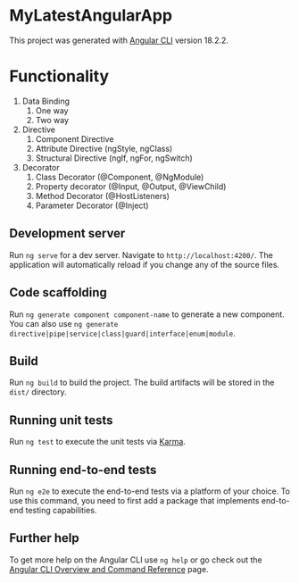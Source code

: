 # MyLatestAngularApp

This project was generated with [Angular CLI](https://github.com/angular/angular-cli) version 18.2.2.

# Functionality
1. Data Binding
   1. One way
   2. Two way
2. Directive
   1. Component Directive
   2. Attribute Directive (ngStyle, ngClass)
   3. Structural Directive (ngIf, ngFor, ngSwitch)
3. Decorator
   1. Class Decorator (@Component, @NgModule)
   2. Property decorator (@Input, @Output, @ViewChild)
   3. Method Decorator (@HostListeners)
   4. Parameter Decorator (@Inject)

## Development server

Run `ng serve` for a dev server. Navigate to `http://localhost:4200/`. The application will automatically reload if you change any of the source files.

## Code scaffolding

Run `ng generate component component-name` to generate a new component. You can also use `ng generate directive|pipe|service|class|guard|interface|enum|module`.

## Build

Run `ng build` to build the project. The build artifacts will be stored in the `dist/` directory.

## Running unit tests

Run `ng test` to execute the unit tests via [Karma](https://karma-runner.github.io).

## Running end-to-end tests

Run `ng e2e` to execute the end-to-end tests via a platform of your choice. To use this command, you need to first add a package that implements end-to-end testing capabilities.

## Further help

To get more help on the Angular CLI use `ng help` or go check out the [Angular CLI Overview and Command Reference](https://angular.dev/tools/cli) page.
